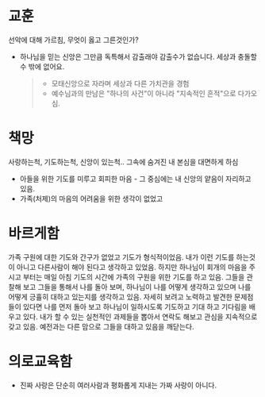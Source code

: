 # 교훈
선악에 대해 가르침, 무엇이 옳고 그른것인가?
* 하나님을 믿는 신앙은 그만큼 독특해서 감출래야 감출수가 없습니다. 세상과 충돌할 수 밖에 없어요.
  > * 모태신앙으로 자라며 세상과 다른 가치관을 경험
  > * 예수님과의 만남은 "하나의 사건"이 아니라 "지속적인 흔적"으로 다가오심.


# 책망
사랑하는척, 기도하는척, 신앙이 있는척.. 그속에 숨겨진 내 본심을 대면하게 하심
* 아들을 위한 기도를 미루고 회피한 마음 - 그 중심에는 내 신앙의 얕음이 자리하고 있음. 
* 가족(처제)의 마음의 어려움을 위한 생각이 없었고 

# 바르게함
가족 구원에 대한 기도와 간구가 없었고 기도가 형식적이었음. 내가 이런 기도를 하는것이 아니고 다른사람이 해야 된다고 생각하고 있었음. 하지만 하나님이 회개의 마음을 주시고 부터는 매일 아침 기도의 시간에 가족의 구원을 위한 기도를 하고 있음. 그들을 관찰해 보고 그들을 통해서 나를 돌아 보며, 하나님이 나를 어떻게 생각하고 있으며 나를 어떻게 긍휼히 대하고 있는지를 생각하고 있음. 자세히 보려고 노력하고 발견한 문제점들이 있다면 나를 먼저 돌아 보고 하나님이 일하시도록 기도하고 기대 하고 기다림을 배우고 있다. 내가 할 수 있는 실천적인 과제들을 뽑아서 연락도 해보고 관심을 지속적으로 갖고 있음. 예전과는 다른 맘으로 그들을 대하고 있음을 깨닫는다. 


# 의로교육함
* 진짜 사랑은 단순히 여러사람과 평화롭게 지내는 가짜 사랑이 아니다. 
